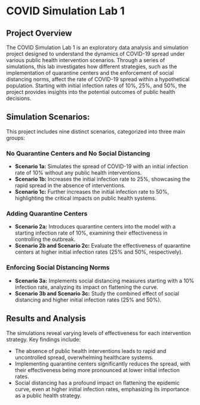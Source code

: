# COVID Simulation Lab 1

## Project Overview

The COVID Simulation Lab 1 is an exploratory data analysis and simulation project designed to understand the dynamics of COVID-19 spread under various public health intervention scenarios. Through a series of simulations, this lab investigates how different strategies, such as the implementation of quarantine centers and the enforcement of social distancing norms, affect the rate of COVID-19 spread within a hypothetical population. Starting with initial infection rates of 10%, 25%, and 50%, the project provides insights into the potential outcomes of public health decisions.

## Simulation Scenarios:

This project includes nine distinct scenarios, categorized into three main groups:

### No Quarantine Centers and No Social Distancing

- **Scenario 1a:** Simulates the spread of COVID-19 with an initial infection rate of 10% without any public health interventions.
- **Scenario 1b:** Increases the initial infection rate to 25%, showcasing the rapid spread in the absence of interventions.
- **Scenario 1c:** Further increases the initial infection rate to 50%, highlighting the critical impacts on public health systems.

### Adding Quarantine Centers

- **Scenario 2a:** Introduces quarantine centers into the model with a starting infection rate of 10%, examining their effectiveness in controlling the outbreak.
- **Scenario 2b and Scenario 2c:** Evaluate the effectiveness of quarantine centers at higher initial infection rates (25% and 50%, respectively).

### Enforcing Social Distancing Norms

- **Scenario 3a:** Implements social distancing measures starting with a 10% infection rate, analyzing its impact on flattening the curve.
- **Scenario 3b and Scenario 3c:** Study the combined effect of social distancing and higher initial infection rates (25% and 50%).

## Results and Analysis

The simulations reveal varying levels of effectiveness for each intervention strategy. Key findings include:

- The absence of public health interventions leads to rapid and uncontrolled spread, overwhelming healthcare systems.
- Implementing quarantine centers significantly reduces the spread, with their effectiveness being more pronounced at lower initial infection rates.
- Social distancing has a profound impact on flattening the epidemic curve, even at higher initial infection rates, emphasizing its importance as a public health strategy.
